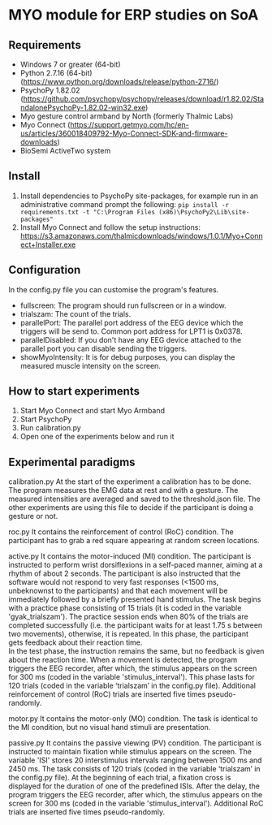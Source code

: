 
# MYO module for ERP studies on SoA  
  
## Requirements
  
- Windows 7 or greater (64-bit)
- Python 2.7.16 (64-bit) (https://www.python.org/downloads/release/python-2716/)
- PsychoPy 1.82.02 (https://github.com/psychopy/psychopy/releases/download/r1.82.02/StandalonePsychoPy-1.82.02-win32.exe)
- Myo gesture control armband by North (formerly Thalmic Labs)
- Myo Connect (https://support.getmyo.com/hc/en-us/articles/360018409792-Myo-Connect-SDK-and-firmware-downloads)
- BioSemi ActiveTwo system

## Install
  
1. Install dependencies to PsychoPy site-packages, for example run in an administrative command prompt the following: `pip install -r requirements.txt -t "C:\Program Files (x86)\PsychoPy2\Lib\site-packages"`
2. Install Myo Connect and follow the setup instructions: https://s3.amazonaws.com/thalmicdownloads/windows/1.0.1/Myo+Connect+Installer.exe

## Configuration

In the config.py file you can customise the program's features.

- fullscreen: The program should run fullscreen or in a window.
- trialszam: The count of the trials.
- parallelPort: The parallel port address of the EEG device which the triggers will be send to. Common port address for LPT1 is 0x0378.
- parallelDisabled: If you don't have any EEG device attached to the parallel port you can disable sending the triggers.
- showMyoIntensity: It is for debug purposes, you can display the measured muscle intensity on the screen.

## How to start experiments

1. Start Myo Connect and start Myo Armband
2. Start PsychoPy
3. Run calibration.py
4. Open one of the experiments below and run it

## Experimental paradigms  

calibration.py
At the start of the experiment a calibration has to be done. The program measures the EMG data at rest and with a gesture. The measured intensities are averaged and saved to the threshold.json file. The other experiments are using this file to decide if the participant is doing a gesture or not.

roc.py
It contains the reinforcement of control (RoC) condition. The participant has to grab a red square appearing at random screen locations.

active.py
It contains the motor-induced (MI) condition. The participant is instructed to perform wrist dorsiflexions in a self-paced manner, aiming at a rhythm of about 2 seconds. The participant is also instructed that the software would not respond to very fast responses (<1500 ms, unbeknownst to the participants) and that each movement will be immediately followed by a briefly presented hand stimulus. The task begins with a practice phase consisting of 15 trials (it is coded in the variable 'gyak_trialszam'). The practice session ends when 80% of the trials are completed successfully (i.e. the participant waits for at least 1.75 s between two movements), otherwise, it is repeated. In this phase, the participant gets feedback about their reaction time.  
In the test phase, the instruction remains the same, but no feedback is given about the reaction time. When a movement is detected, the program triggers the EEG recorder, after which, the stimulus appears on the screen for 300 ms (coded in the variable 'stimulus_interval'). This phase lasts for 120 trials (coded in the variable ‘trialszam’ in the config.py file). Additional reinforcement of control (RoC) trials are inserted five times pseudo-randomly.  

motor.py
It contains the motor-only (MO) condition. The task is identical to the MI condition, but no visual hand stimuli are presentation.  

passive.py
It contains the passive viewing (PV) condition. The participant is instructed to maintain fixation while stimulus appears on the screen. The variable 'ISI' stores 20 interstimulus intervals ranging between 1500 ms and 2450 ms. The task consists of 120 trials (coded in the variable ‘trialszam’ in the config.py file). At the beginning of each trial, a fixation cross is displayed for the duration of one of the predefined ISIs. After the delay, the program triggers the EEG recorder, after which, the stimulus appears on the screen for 300 ms (coded in the variable 'stimulus_interval'). Additional RoC trials are inserted five times pseudo-randomly.  
